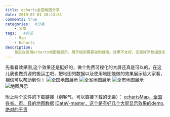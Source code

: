 ```yaml
---
title: echarts全国地图分享
date: 2019-07-01 10:13:51
comments: true
categories:  #分类
    - 分享
tags:   #标签
    - Map
    - Echarts
description: 
    最近在使用echarts地图做展示，展示级别需要做到县级。效果不太好，还是好歹数据是全的，就当是做件好事吧，分享给大家看一看。开启下半年的正式分享
---
```


先看看效果图,这个效果还是挺好的，做个免费可视化的大屏还真是可以的。在这儿我也做资源的搬运工吧，把地图的数据以及使用地图能做的效果展示给大家看，相信可以帮助到你！
![全国地图展示](/echart/908.png)
![全省地图展示](/echart/946.png)
![全市地图展示](/echart/038.png)
![地图展示](/echart/809.png)

附上两个文件的下载链接（别客气，可以直接下载的无毒）：
[echartsMap，全国各省、市、县的地图数据](/file/echartsMap.rar)
[iDataV-master，这个是有好几个大屏显示效果的demo,绝对的干货](/file/iDataV-master.zip)
